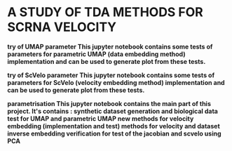 # A STUDY OF TDA METHODS FOR SCRNA VELOCITY

<b> try of UMAP parameter <b>
  This jupyter notebook contains some tests of parameters for parametric UMAP (data embedding method) implementation and can be used to generate plot from these tests. 
  
  
<b> try of ScVelo parameter <b>
  This jupyter notebook contains some tests of parameters for ScVelo (velocity embedding method) implementation and can be used to generate plot from these tests. 
  
  
<b> parametrisation <b>
  This jupyter notebook contains the main part of this project.
  It's contains : 
  synthetic dataset generation and biological data
  test for UMAP and parametric UMAP
  new methods for velocity embedding (implementation and test) 
  methods for velocity and dataset inverse embedding
  verification for test of the jacobian and scvelo using PCA
  
